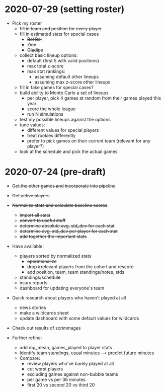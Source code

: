 # 2020-07-29 (setting roster)

- Pick my roster
  - ~~fill in team and position for every player~~
  - fill in estimated stats for special cases
    - ~~Bol Bol~~
    - ~~Zion~~
    - ~~Oladipo~~
  - collect basic lineup options:
    - default (first 5 with valid positions)
    - max total z-score
    - max stat rankings:
      - assuming default other lineups
      - assuming max z-score other lineups
  - fill in fake games for special cases?
  - build ability to Monte Carlo a set of lineups
    - per player, pick 4 games at random from their games played this year
    - score the whole league
    - run N simulations
  - test my possible lineups against the options
  - tune values:
    - different values for special players
    - treat rookies differently
    - prefer to pick games on their current team (relevant for any player?)
  - look at the schedule and pick the actual games

# 2020-07-24 (pre-draft)

- ~~Get the other games and incorporate into pipeline~~
- ~~Get active players~~
- ~~Normalize stats and calculate baseline scores~~
  - ~~import all stats~~
  - ~~convert to useful stuff~~
  - ~~determine absolute avg, std_dev for each stat~~
  - ~~determine avg, std_dev per player for each stat~~
  - ~~add together the important stats~~
- Have available:
  - players sorted by normalized stats
    - ~~operationalize~~
    - drop irrelevant players from the cohort and rescore
    - add position, team, team standings/notes, stds
  - standings/schedule
  - injury reports
  - dashboard for updating everyone's team
- Quick research about players who haven't played at all
  - news stories
  - make a wildcards sheet
  - update dashboard with some default values for wildcards

- Check out results of scrimmages
- Further refine:
  - add mp_mean, games_played to player stats
  - Identify team standings, usual minutes --> predict future minutes
  - Compare:
    - review players who've barely played at all
    - cut worst players
    - excluding games against non-bubble teams
    - per game vs per 36 minutes
    - first 20 vs second 20 vs third 20
